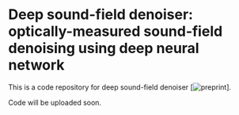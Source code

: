# Deep sound-field denoiser: optically-measured sound-field denoising using deep neural network

This is a code repository for deep sound-field denoiser [![preprint](https://arxiv.org/abs/2304.14923)].

Code will be uploaded soon.
